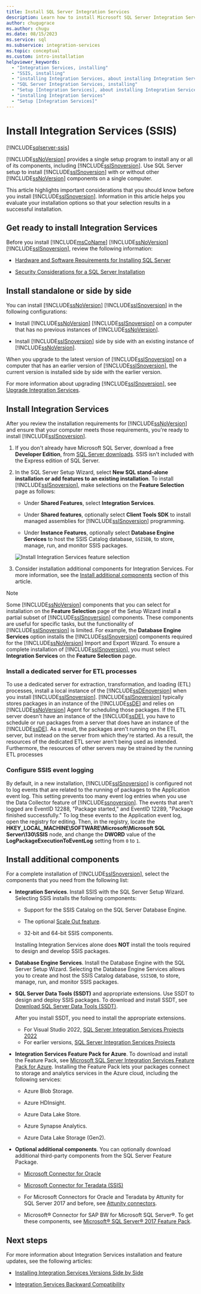 ```yaml
---
title: Install SQL Server Integration Services
description: Learn how to install Microsoft SQL Server Integration Services (SSIS) and how to get other downloads for SSIS.
author: chugugrace
ms.author: chugu
ms.date: 08/15/2023
ms.service: sql
ms.subservice: integration-services
ms.topic: conceptual
ms.custom: intro-installation
helpviewer_keywords:
  - "Integration Services, installing"
  - "SSIS, installing"
  - "installing Integration Services, about installing Integration Services"
  - "SQL Server Integration Services, installing"
  - "Setup [Integration Services], about installing Integration Services"
  - "installing Integration Services"
  - "Setup [Integration Services]"
---
```


# Install Integration Services (SSIS)

[!INCLUDE[sqlserver-ssis](../../includes/applies-to-version/sqlserver-ssis.md)]

[!INCLUDE[ssNoVersion](../../includes/ssnoversion-md.md)] provides a single setup program to install any or all of its components, including [!INCLUDE[ssISnoversion](../../includes/ssisnoversion-md.md)]. Use SQL Server setup to install [!INCLUDE[ssISnoversion](../../includes/ssisnoversion-md.md)] with or without other [!INCLUDE[ssNoVersion](../../includes/ssnoversion-md.md)] components on a single computer.

This article highlights important considerations that you should know before you install [!INCLUDE[ssISnoversion](../../includes/ssisnoversion-md.md)]. Information in this article helps you evaluate your installation options so that your selection results in a successful installation.

## Get ready to install Integration Services

Before you install [!INCLUDE[msCoName](../../includes/msconame-md.md)] [!INCLUDE[ssNoVersion](../../includes/ssnoversion-md.md)] [!INCLUDE[ssISnoversion](../../includes/ssisnoversion-md.md)], review the following information:

- [Hardware and Software Requirements for Installing SQL Server](../../sql-server/install/hardware-and-software-requirements-for-installing-sql-server-2022.md)

- [Security Considerations for a SQL Server Installation](../../sql-server/install/security-considerations-for-a-sql-server-installation.md)

## Install standalone or side by side

You can install [!INCLUDE[ssNoVersion](../../includes/ssnoversion-md.md)] [!INCLUDE[ssISnoversion](../../includes/ssisnoversion-md.md)] in the following configurations:

- Install [!INCLUDE[ssNoVersion](../../includes/ssnoversion-md.md)] [!INCLUDE[ssISnoversion](../../includes/ssisnoversion-md.md)] on a computer that has no previous instances of [!INCLUDE[ssNoVersion](../../includes/ssnoversion-md.md)].

- Install [!INCLUDE[ssISnoversion](../../includes/ssisnoversion-md.md)] side by side with an existing instance of [!INCLUDE[ssNoVersion](../../includes/ssnoversion-md.md)].

When you upgrade to the latest version of [!INCLUDE[ssISnoversion](../../includes/ssisnoversion-md.md)] on a computer that has an earlier version of [!INCLUDE[ssISnoversion](../../includes/ssisnoversion-md.md)], the current version is installed side by side with the earlier version.

For more information about upgrading [!INCLUDE[ssISnoversion](../../includes/ssisnoversion-md.md)], see [Upgrade Integration Services](../../integration-services/install-windows/upgrade-integration-services.md).

## Install Integration Services

After you review the installation requirements for [!INCLUDE[ssNoVersion](../../includes/ssnoversion-md.md)] and ensure that your computer meets those requirements, you're ready to install [!INCLUDE[ssISnoversion](../../includes/ssisnoversion-md.md)].

1. If you don't already have Microsoft SQL Server, download a free **Developer Edition**, from [SQL Server downloads](https://www.microsoft.com/sql-server/sql-server-downloads). SSIS isn't included with the Express edition of SQL Server.

2. In the SQL Server Setup Wizard, select **New SQL stand-alone installation or add features to an existing installation**. To install [!INCLUDE[ssISnoversion](../../includes/ssisnoversion-md.md)], make selections on the **Feature Selection** page as follows:

   - Under **Shared Features**, select **Integration Services**.

   - Under **Shared features**, optionally select **Client Tools SDK** to install managed assemblies for [!INCLUDE[ssISnoversion](../../includes/ssisnoversion-md.md)] programming.

   - Under **Instance Features**, optionally select **Database Engine Services** to host the SSIS Catalog database, `SSISDB`, to store, manage, run, and monitor SSIS packages.

   ![Install Integration Services feature selection](install-integration-services/sql-server-setup-feature-selection.png)

3. Consider installation additional components for Integration Services. For more information, see the [Install additional components](#complete) section of this article.

> [!NOTE]
> Some [!INCLUDE[ssNoVersion](../../includes/ssnoversion-md.md)] components that you can select for installation on the **Feature Selection** page of the Setup Wizard install a partial subset of [!INCLUDE[ssISnoversion](../../includes/ssisnoversion-md.md)] components. These components are useful for specific tasks, but the functionality of [!INCLUDE[ssISnoversion](../../includes/ssisnoversion-md.md)] is limited. For example, the **Database Engine Services** option installs the [!INCLUDE[ssISnoversion](../../includes/ssisnoversion-md.md)] components required for the [!INCLUDE[ssNoVersion](../../includes/ssnoversion-md.md)] Import and Export Wizard. To ensure a complete installation of [!INCLUDE[ssISnoversion](../../includes/ssisnoversion-md.md)], you must select **Integration Services** on the **Feature Selection** page.

### Install a dedicated server for ETL processes

To use a dedicated server for extraction, transformation, and loading (ETL) processes, install a local instance of the [!INCLUDE[ssDEnoversion](../../includes/ssdenoversion-md.md)] when you install [!INCLUDE[ssISnoversion](../../includes/ssisnoversion-md.md)]. [!INCLUDE[ssISnoversion](../../includes/ssisnoversion-md.md)] typically stores packages in an instance of the [!INCLUDE[ssDE](../../includes/ssde-md.md)] and relies on [!INCLUDE[ssNoVersion](../../includes/ssnoversion-md.md)] Agent for scheduling those packages. If the ETL server doesn't have an instance of the [!INCLUDE[ssDE](../../includes/ssde-md.md)], you have to schedule or run packages from a server that does have an instance of the [!INCLUDE[ssDE](../../includes/ssde-md.md)]. As a result, the packages aren't running on the ETL server, but instead on the server from which they're started. As a result, the resources of the dedicated ETL server aren't being used as intended. Furthermore, the resources of other servers may be strained by the running ETL processes

### Configure SSIS event logging

By default, in a new installation, [!INCLUDE[ssISnoversion](../../includes/ssisnoversion-md.md)] is configured not to log events that are related to the running of packages to the Application event log. This setting prevents too many event log entries when you use the Data Collector feature of [!INCLUDE[ssnoversion](../../includes/ssnoversion-md.md)]. The events that aren't logged are EventID 12288, "Package started," and EventID 12289, "Package finished successfully." To log these events to the Application event log, open the registry for editing. Then, in the registry, locate the **HKEY_LOCAL_MACHINE\SOFTWARE\Microsoft\Microsoft SQL Server\130\SSIS** node, and change the **DWORD** value of the **LogPackageExecutionToEventLog** setting from `0` to `1`.

## <a id="complete"></a>Install additional components

For a complete installation of [!INCLUDE[ssISnoversion](../../includes/ssisnoversion-md.md)], select the components that you need from the following list:

- **Integration Services**. Install SSIS with the SQL Server Setup Wizard. Selecting SSIS installs the following components:

  - Support for the SSIS Catalog on the SQL Server Database Engine.

  - The optional [Scale Out feature](../scale-out/walkthrough-set-up-integration-services-scale-out.md).

  - 32-bit and 64-bit SSIS components.

  Installing Integration Services alone does **NOT** install the tools required to design and develop SSIS packages.

- **Database Engine Services**. Install the Database Engine with the SQL Server Setup Wizard. Selecting the Database Engine Services allows you to create and host the SSIS Catalog database, `SSISDB`, to store, manage, run, and monitor SSIS packages.

- **SQL Server Data Tools (SSDT)** and appropriate extensions. Use SSDT to design and deploy SSIS packages. To download and install SSDT, see [Download SQL Server Data Tools (SSDT)](../../ssdt/download-sql-server-data-tools-ssdt.md). 

  After you install SSDT, you need to install the appropriate extensions.

  - For Visual Studio 2022, [SQL Server Integration Services Projects 2022](https://marketplace.visualstudio.com/items?itemName=SSIS.MicrosoftDataToolsIntegrationServices)
  - For earlier versions, [SQL Server Integration Services Projects](https://marketplace.visualstudio.com/items?itemName=SSIS.SqlServerIntegrationServicesProjects)

- **Integration Services Feature Pack for Azure**. To download and install the Feature Pack, see [Microsoft SQL Server Integration Services Feature Pack for Azure](../azure-feature-pack-for-integration-services-ssis.md). Installing the Feature Pack lets your packages connect to storage and analytics services in the Azure cloud, including the following services:

  - Azure Blob Storage.

  - Azure HDInsight.

  - Azure Data Lake Store.

  - Azure Synapse Analytics.

  - Azure Data Lake Storage (Gen2).

- **Optional additional components**. You can optionally download additional third-party components from the SQL Server Feature Package.

  - [Microsoft Connector for Oracle](../data-flow/oracle-connector.md)
  
  - [Microsoft Connector for Teradata (SSIS)](../data-flow/teradata-connector.md)

  - For Microsoft Connectors for Oracle and Teradata by Attunity for SQL Server 2017 and before, see [Attunity connectors](../attunity-connectors.md).

  - Microsoft® Connector for SAP BW for Microsoft SQL Server®. To get these components, see [Microsoft® SQL Server® 2017 Feature Pack](https://www.microsoft.com/download/details.aspx?id=55992).

## Next steps

For more information about Integration Services installation and feature updates, see the following articles:

- [Installing Integration Services Versions Side by Side](installing-integration-services-versions-side-by-side.md)

- [Integration Services Backward Compatibility](../integration-services-backward-compatibility.md)
